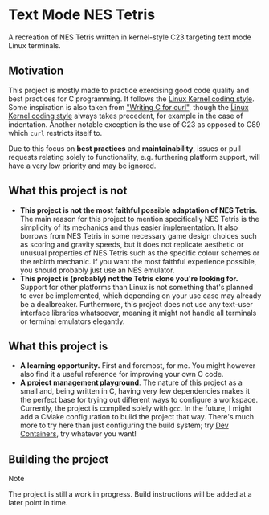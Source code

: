 # Text Mode NES Tetris
A recreation of NES Tetris written in kernel-style C23 targeting text mode Linux terminals.

## Motivation
This project is mostly made to practice exercising good code quality and best practices for C programming. It follows the [Linux Kernel coding style](https://git.kernel.org/pub/scm/linux/kernel/git/torvalds/linux.git/tree/Documentation/process/coding-style.rst). Some inspiration is also taken from ["Writing C for curl"](https://daniel.haxx.se/blog/2025/04/07/writing-c-for-curl/), though the [Linux Kernel coding style](https://git.kernel.org/pub/scm/linux/kernel/git/torvalds/linux.git/tree/Documentation/process/coding-style.rst) always takes precedent, for example in the case of indentation. Another notable exception is the use of C23 as opposed to C89 which `curl` restricts itself to.

Due to this focus on **best practices** and **maintainability**, issues or pull requests relating solely to functionality, e.g. furthering platform support, will have a very low priority and may be ignored.

## What this project is not
* **This project is not the most faithful possible adaptation of NES Tetris.** The main reason for this project to mention specifically NES Tetris is the simplicity of its mechanics and thus easier implementation. It also borrows from NES Tetris in some necessary game design choices such as scoring and gravity speeds, but it does not replicate aesthetic or unusual properties of NES Tetris such as the specific colour schemes or the rebirth mechanic. If you want the most faithful experience possible, you should probably just use an NES emulator.
* **This project is (probably) not the Tetris clone you're looking for.** Support for other platforms than Linux is not something that's planned to ever be implemented, which depending on your use case may already be a dealbreaker. Furthermore, this project does not use any text-user interface libraries whatsoever, meaning it might not handle all terminals or terminal emulators elegantly.

## What this project is
* **A learning opportunity.** First and foremost, for me. You might however also find it a useful reference for improving your own C code.
* **A project management playground**. The nature of this project as a small and, being written in C, having very few dependencies makes it the perfect base for trying out different ways to configure a workspace. Currently, the project is compiled solely with `gcc`. In the future, I might add a CMake configuration to build the project that way. There's much more to try here than just configuring the build system; try [Dev Containers](https://containers.dev/), try whatever you want!

## Building the project
> [!NOTE]
> The project is still a work in progress. Build instructions will be added at a later point in time.
